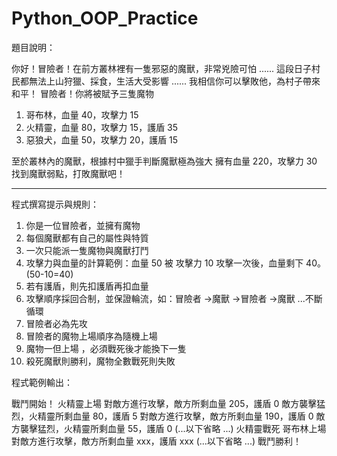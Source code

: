 # Python_OOP_Practice



題目說明：

你好！冒險者！在前方叢林裡有一隻邪惡的魔獸，非常兇險可怕
......
這段日子村民都無法上山狩獵、採食，生活大受影響
......
我相信你可以擊敗他，為村子帶來和平！
冒險者！你將被賦予三隻魔物
1. 哥布林，血量 40，攻擊力 15
2. 火精靈，血量 80，攻擊力 15，護盾 35
3. 惡狼犬，血量 50，攻擊力 20，護盾 15

至於叢林內的魔獸，根據村中獵手判斷魔獸極為強大
擁有血量
220，攻擊力 30
找到魔獸弱點，打敗魔獸吧！


--------------------------------------
程式撰寫提示與規則：
1. 你是一位冒險者，並擁有魔物
2. 每個魔獸都有自己的屬性與特質
3. 一次只能派一隻魔物與魔獸打鬥
4. 攻擊力與血量的計算範例：血量 50 被 攻擊力 10 攻擊一次後，血量剩下 40。 (50-10=40)
5. 若有護盾，則先扣護盾再扣血量
6. 攻擊順序採回合制，並保證輪流，如：冒險者 ->魔獸 ->冒險者 ->魔獸 ...不斷循環
7. 冒險者必為先攻
8. 冒險者的魔物上場順序為隨機上場
9. 魔物一但上場 ，必須戰死後才能換下一隻
10. 殺死魔獸則勝利，魔物全數戰死則失敗

程式範例輸出：

戰鬥開始！
火精靈上場
對敵方進行攻擊，敵方所剩血量
205，護盾 0
敵方襲擊猛烈，火精靈所剩血量
80，護盾 5
對敵方進行攻擊，敵方所剩血量
190，護盾 0
敵方襲擊猛烈，火精靈所剩血量
55，護盾 0
(...以下省略 ...)
火精靈戰死
哥布林上場
對敵方進行攻擊，敵方所剩血量
xxx，護盾 xxx
(...以下省略 ...)
戰鬥勝利！

